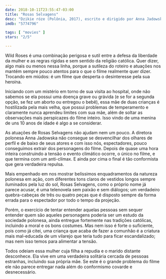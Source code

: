 ```yaml
---
date: 2018-10-11T23:55:47-03:00
title: "Rosas Selvagens"
desc: "Dzikie róze (Polônia, 2017), escrito e dirigido por Anna Jadowska, com Marta Nieradkiewicz, Michal Zurawski, Natalia Bartnik. #mostrasp Crítica escrita para o site CinemAqui."
imdb: "5774796"

tags: [ "movies" ]
stars: "2/5"

---
```

Wild Roses é uma combinação perigosa e sutil entre a defesa da liberdade da mulher e as regras rígidas e sem sentido da religião católica. Quer dizer, algo mais ou menos nessa linha, porque a sutileza do roteiro e atuações nos mantém sempre pouco atentos para o que o filme realmente quer dizer. Trocando em miúdos: é um filme que desperta o desinteresse pela sua heroína.

Iniciando com um mistério em torno de sua visita ao hospital, onde não sabemos se ela possui uma doença grave ou grávida (e se for a segunda opção, se fez um aborto ou entregou o bebê), essa mãe de duas crianças é hostilizada pela mais velha, que possui problemas de temperamento e claramente nunca aprendeu limites com sua mãe, além de soltar as observações mais perspicazes do filme inteiro. Isso vindo de uma menina de uns 10 anos de idade é algo a se considerar.

As atuações de Rosas Selvagens não ajudam nem um pouco. A diretora polonesa Anna Jadowska não consegue se desvencilhar dos olhares de perfil e de baixo de seus atores e com isso nós, espectadores, pouco conseguimos extrair dos personagens do filme. Depois de quase uma hora inteira construindo a tensão o evento climático ocorre, o único no filme, e que termina com um anti-clímax. E ainda por cima o final é tão conformista que gera verdadeira repulsa.

Mais empenhado em nos mostrar belíssimos enquadramentos da natureza polonesa em ação, com diferentes tons claros de vestidos longos sempre iluminados pela luz do sol, Rosas Selvagens, como o próprio nome já parece acusar, é uma telenovela sem paixão e sem diálogos; um verdadeiro quebra-cabeças de três ou quatro peças que é disposto sempre da forma errada para o espectador por todo o tempo da projeção.

Porém, o exercício de tentar entender aquelas pessoas sem sequer entender quem são aqueles personagens poderia ser um estudo da sociedade polonesa, ainda entregue fortemente nas tradições católicas, incluindo a moral e os bons costumes. Mas nem isso é forte o suficiente, pois como já citei, uma criança que acaba de fazer a comunhão é a criatura mais mal-educada de um vilarejo que teria tudo para ficar escandalizado; mas nem isso temos para alimentar a tensão.

Todos odeiam essa mulher cuja filha a repudia e o marido distante desconhece. Ela vive em uma verdadeira solitária cercada de pessoas estranhas, incluindo sua própria mãe. Se este é o grande problema do filme ele não parece entregar nada além do conformismo covarde e desnecessário.

